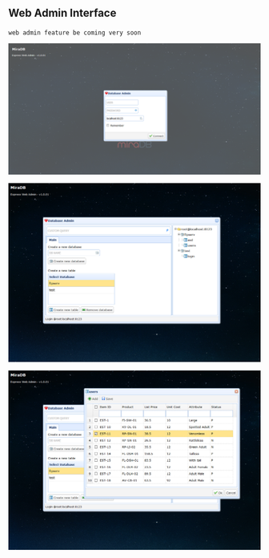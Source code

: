 ## Web Admin Interface
    web admin feature be coming very soon


![](./1.png)

![](./2.jpg)

![](./3.jpg)
 